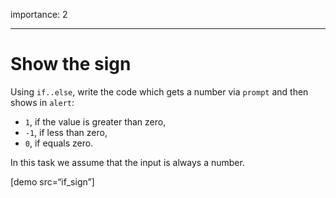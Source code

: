 importance: 2

---

# Show the sign

Using `if..else`, write the code which gets a number via `prompt` and then shows in `alert`:

- `1`, if the value is greater than zero,
- `-1`, if less than zero,
- `0`, if equals zero.

In this task we assume that the input is always a number.

\[demo src=“if_sign”\]
